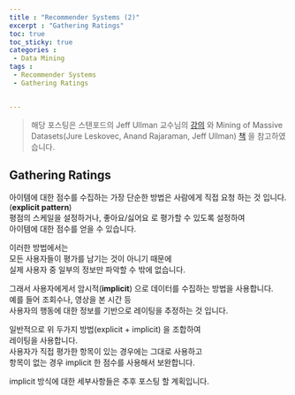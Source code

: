 ```yaml
---
title : "Recommender Systems (2)"
excerpt : "Gathering Ratings"
toc: true
toc_sticky: true
categories :	
 - Data Mining
tags :
 - Recommender Systems
 - Gathering Ratings


---
```


> 해당 포스팅은 스탠포드의 Jeff Ullman 교수님의 [강의](https://www.youtube.com/playlist?list=PLLssT5z_DsK9JDLcT8T62VtzwyW9LNepV&app=desktop) 와 Mining of Massive Datasets(Jure Leskovec, Anand Rajaraman, Jeff Ullman) [책](http://www.mmds.org/) 을 참고하였습니다.



## Gathering Ratings

아이템에 대한 점수를 수집하는 가장 단순한 방법은 사람에게 직접 요청 하는 것 입니다. (**explicit pattern**)  
평점의 스케일을 설정하거나, 좋아요/싫어요 로 평가할 수 있도록 설정하여  
아이템에 대한 점수를 얻을 수 있습니다.  

이러한 방법에서는   
모든 사용자들이 평가를 남기는 것이 아니기 때문에  
실제 사용자 중 일부의 정보만 파악할 수 밖에 없습니다.   

그래서 사용자에게서 암시적(**implicit**) 으로 데이터를 수집하는 방법을 사용합니다.  
예를 들어 조회수나, 영상을 본 시간 등   
사용자의 행동에 대한 정보를 기반으로 레이팅을 추정하는 것 입니다. 

일반적으로 위 두가지 방법(explicit + implicit) 을 조합하여  
레이팅을 사용합니다.   
사용자가 직접 평가한 항목이 있는 경우에는 그대로 사용하고  
항목이 없는 경우 implicit 한 점수를 사용해서 보완합니다. 

implicit 방식에 대한 세부사항들은 추후 포스팅 할 계획입니다.   


